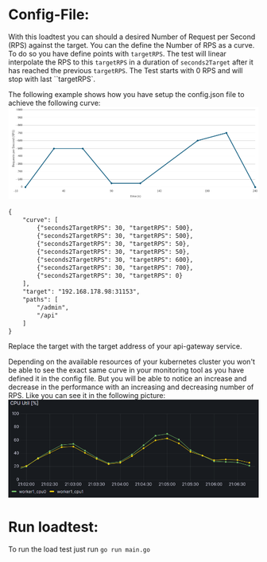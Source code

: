 # Config-File:

With this loadtest you can should a desired Number of Request per Second (RPS) against the target. You can the define the Number of RPS as a curve. To do so you have define points with `targetRPS`. The test will linear interpolate the RPS to this `targetRPS` in a duration of `seconds2Target` after it has reached the previous `targetRPS`. The Test starts with 0 RPS and will stop with last ``targetRPS`.

The following example shows how you have setup the config.json file to achieve the following curve:
![RPS_curve](example-config-curve.png)

```
{
    "curve": [
        {"seconds2TargetRPS": 30, "targetRPS": 500},
        {"seconds2TargetRPS": 30, "targetRPS": 500},
        {"seconds2TargetRPS": 30, "targetRPS": 50},
        {"seconds2TargetRPS": 30, "targetRPS": 50},
        {"seconds2TargetRPS": 30, "targetRPS": 600},
        {"seconds2TargetRPS": 30, "targetRPS": 700},
        {"seconds2TargetRPS": 30, "targetRPS": 0}
    ],
    "target": "192.168.178.98:31153",
    "paths": [
        "/admin",
        "/api"
    ]
}
```

Replace the target with the target address of your api-gateway service.

Depending on the available resources of your kubernetes cluster you won't be able to see the exact same curve in your monitoring tool as you have defined it in the config file. But you will be able to notice an increase and decrease in the performance with an increasing and decreasing number of RPS. Like you can see it in the following picture:  
![Performance_curve](example-cpu-load.png)

# Run loadtest:

To run the load test just run `go run main.go`
